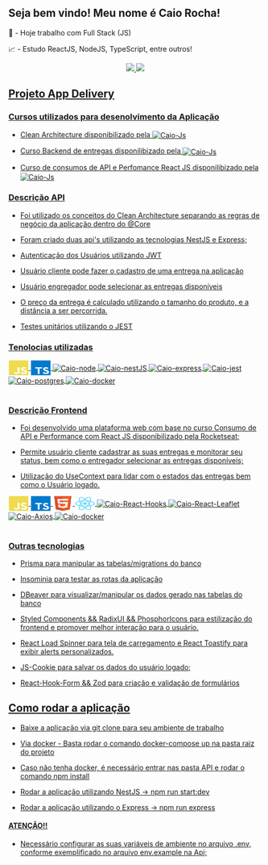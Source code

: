 ## Seja bem vindo! Meu nome é Caio Rocha!


🥅 - Hoje trabalho com Full Stack (JS) 

📈 - Estudo ReactJS, NodeJS, TypeScript, entre outros!

<div align="center">
  <a href="https://github.com/CaioCesarRocha">
  <img height="180em" src="https://github-readme-stats.vercel.app/api?username=CaioCesarRocha&show_icons=true&theme=algolia&include_all_commits=true&count_private=true"/>
  <img height="180em" src="https://github-readme-stats.vercel.app/api/top-langs/?username=CaioCesarRocha&layout=compact&langs_count=7&theme=algolia"/>
</div>

## Projeto App Delivery

### Cursos utilizados para desenolvimento da Aplicação

- Clean Architecture disponibilizado pela <img align="center" alt="Caio-Js" height="20" width="80" src="https://fullcycle.com.br/wp-content/themes/fullcycle/assets/images/site/logo-fullcycle.png">

- Curso Backend de entregas disponilibizado pela <img align="center" alt="Caio-Js" height="25" width="80" src="https://embed.filekitcdn.com/e/tBsgk1B9duMKbVtFjcLnK8/6kwAbrCXdvYVzhXpMy5CCY/email">

- Curso de consumos de API e Perfomance React JS disponilibizado pela <img align="center" alt="Caio-Js" height="25" width="80" src="https://embed.filekitcdn.com/e/tBsgk1B9duMKbVtFjcLnK8/6kwAbrCXdvYVzhXpMy5CCY/email">


### Descrição API
- Foi utilizado os conceitos do Clean Architecture separando as regras de negócio da aplicação dentro do @Core 

- Foram criado duas api's utilizando as tecnologias NestJS e Express;

- Autenticação dos Usuários utilizando JWT

- Usuário cliente pode fazer o cadastro de uma entrega na aplicação

- Usuário engregador pode selecionar as entregas disponíveis

- O preço da entrega é calculado utilizando o tamanho do produto, e a distância a ser percorrida.

- Testes unitários utilizando o JEST

### Tenolocias utilizadas 

<div style="display: inline_block">
  <img align="center" alt="Caio-Js" height="30" width="40" src="https://raw.githubusercontent.com/devicons/devicon/master/icons/javascript/javascript-plain.svg">
  <img align="center" alt="Caio-Ts" height="30" width="40" src="https://raw.githubusercontent.com/devicons/devicon/master/icons/typescript/typescript-plain.svg">
  <img align="center" alt="Caio-node" height="30" width="40" src="https://cdn.jsdelivr.net/gh/devicons/devicon/icons/nodejs/nodejs-original.svg"">
  <img align="center" alt="Caio-nestJS" height="30" width="40"  img src="https://cdn.jsdelivr.net/gh/devicons/devicon/icons/nestjs/nestjs-plain.svg" />
  <img align="center" alt="Caio-express" height="30" width="40" src="https://cdn.jsdelivr.net/gh/devicons/devicon/icons/express/express-original-wordmark.svg" />
  <img align="center" alt="Caio-jest" height="30" width="40" src="https://cdn.jsdelivr.net/gh/devicons/devicon/icons/jest/jest-plain.svg" />
  <img align="center" alt="Caio-postgres" height="30" width="40" src="https://cdn.jsdelivr.net/gh/devicons/devicon/icons/postgresql/postgresql-plain-wordmark.svg" />
  <img align="center" alt="Caio-docker" height="30" width="40" src="https://cdn.jsdelivr.net/gh/devicons/devicon/icons/docker/docker-plain-wordmark.svg" />
  
</div><br>

### Descrição Frontend
- Foi desenvolvido uma plataforma web com base no curso Consumo de API e Performance com React JS disponibilizado pela Rocketseat;

- Permite usuário cliente cadastrar as suas entregas e monitorar seu status, bem como o entregador selecionar as entregas disponíveis;

- Utilização do UseContext para lidar com o estados das entregas bem como o Usuário logado.

<div style="display: inline_block">
  <img align="center" alt="Caio-Js" height="30" width="40" src="https://raw.githubusercontent.com/devicons/devicon/master/icons/javascript/javascript-plain.svg">
  <img align="center" alt="Caio-Ts" height="30" width="40" src="https://raw.githubusercontent.com/devicons/devicon/master/icons/typescript/typescript-plain.svg">
  <img align="center" alt="Caio-HTML" height="30" width="40" src="https://raw.githubusercontent.com/devicons/devicon/master/icons/html5/html5-original.svg">
  <img align="center" alt="Caio-React" height="30" width="40" src="https://raw.githubusercontent.com/devicons/devicon/master/icons/react/react-original.svg">
  
  <img align="center" alt="Caio-React-Hooks" height="28" width="40" src="https://miro.medium.com/max/581/1*IUqLu4fox1-zw_kfxfgxOw.png">
  <img align="center" alt="Caio-React-Leaflet" height="40" width="60" src="https://rosolutions.com.mx/blog/wp-content/uploads/2018/11/leafletjs-card.png">
  <img align="center" alt="Caio-Axios" height="28" width="80" src="https://upload.wikimedia.org/wikipedia/commons/thumb/d/d1/Axios_%28computer_library%29_logo.svg/1280px-Axios_%28computer_library%29_logo.svg.png">
  
  <img align="center" alt="Caio-docker" height="30" width="40" src="https://cdn.jsdelivr.net/gh/devicons/devicon/icons/docker/docker-plain-wordmark.svg" />

</div><br>

### Outras tecnologias

- Prisma para manipular as tabelas/migrations do banco

- Insominia para testar as rotas da aplicação

- DBeaver para visualizar/manipular os dados gerado nas tabelas do banco

- Styled Components && RadixUI && PhosphorIcons para estilização do frontend e promover melhor interação para o usuário.

- React Load Spinner para tela de carregamento e React Toastify para exibir alerts personalizados.

- JS-Cookie para salvar os dados do usuário logado;

- React-Hook-Form && Zod para criação e validação de formulários


## Como rodar a aplicação

- Baixe a aplicação via git clone para seu ambiente de trabalho

- Via docker - Basta rodar o comando docker-compose up  na pasta raiz do projeto

- Caso não tenha docker, é necessário entrar nas pasta API e rodar o comando npm install

- Rodar a aplicação utilizando NestJS -> npm run start:dev

- Rodar a aplicação utilizando o Express -> npm run express

#### ATENÇÃO!!

- Necessário configurar as suas variáveis de ambiente no arquivo .env, conforme exemplificado no arquivo env.example na Api;
